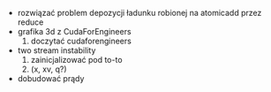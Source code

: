 * rozwiązać problem depozycji ładunku robionej na atomicadd przez reduce
* grafika 3d z CudaForEngineers
	1. doczytać cudaforengineers
* two stream instability
	1. zainicjalizować pod to-to
	2. (x, xv, q?)
* dobudować prądy
